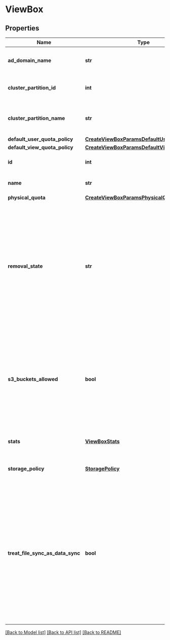 # ViewBox

## Properties
Name | Type | Description | Notes
------------ | ------------- | ------------- | -------------
**ad_domain_name** | **str** | Specifies an active directory domain that this view box is mapped to. | [optional] 
**cluster_partition_id** | **int** | Specifies the Cluster Partition id where the Storage Domain (View Box) is located. | 
**cluster_partition_name** | **str** | Specifies the Cohesity Cluster name where the Storage Domain (View Box) is located. | [optional] 
**default_user_quota_policy** | [**CreateViewBoxParamsDefaultUserQuotaPolicy**](CreateViewBoxParamsDefaultUserQuotaPolicy.md) |  | [optional] 
**default_view_quota_policy** | [**CreateViewBoxParamsDefaultViewQuotaPolicy**](CreateViewBoxParamsDefaultViewQuotaPolicy.md) |  | [optional] 
**id** | **int** | Specifies the Id of the Storage Domain (View Box). | [optional] 
**name** | **str** | Specifies the name of the Storage Domain (View Box). | 
**physical_quota** | [**CreateViewBoxParamsPhysicalQuota**](CreateViewBoxParamsPhysicalQuota.md) |  | [optional] 
**removal_state** | **str** | Specifies the current removal state of the Storage Domain (View Box). &#39;kDontRemove&#39; means the state of object is functional and it is not being removed. &#39;kMarkedForRemoval&#39; means the object is being removed. &#39;kOkToRemove&#39; means the object has been removed on the Cohesity Cluster and if the object is physical, it can be removed from the Cohesity Cluster. | [optional] 
**s3_buckets_allowed** | **bool** | Specifies whether creation of a S3 bucket is allowed in this Storage Domain (View Box). When a new S3 bucket creation request arrives, we&#39;ll look at all the View Boxes and the first Storage Domain (View Box) that allows creating S3 buckets in it will be the one where the bucket will be placed. | [optional] 
**stats** | [**ViewBoxStats**](ViewBoxStats.md) | Specifies statistics about the Storage Domain (View Box). readOnly: true | [optional] 
**storage_policy** | [**StoragePolicy**](StoragePolicy.md) | Specifies the storage options applied to the Storage Domain (View Box). | [optional] 
**treat_file_sync_as_data_sync** | **bool** | If &#39;true&#39;, when the Cohesity Cluster is writing to a file, the file modification time is not persisted synchronously during the file write, so the modification time may not be accurate. (Typically the file modification time is off by 30 seconds but it can be longer.) Only set to &#39;false&#39; if your environment requires a very accurate modification time. The default value is &#39;true&#39; which provides the best Cohesity Cluster performance. | [optional] 

[[Back to Model list]](../README.md#documentation-for-models) [[Back to API list]](../README.md#documentation-for-api-endpoints) [[Back to README]](../README.md)


